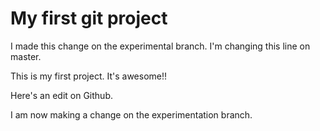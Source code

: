 # My first git project

I made this change on the experimental branch. I'm changing this line on master.

This is my first project. It's awesome!!

Here's an edit on Github.

I am now making a change on the experimentation branch.

